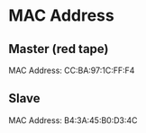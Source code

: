 # MAC Address

## Master (red tape)
MAC Address: CC:BA:97:1C:FF:F4

## Slave
MAC Address: B4:3A:45:B0:D3:4C


